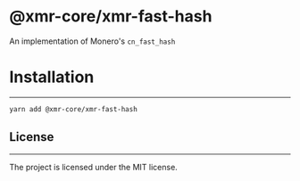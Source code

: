 # @xmr-core/xmr-fast-hash

An implementation of Monero's `cn_fast_hash`

# Installation

---

```sh
yarn add @xmr-core/xmr-fast-hash
```

## License

---

The project is licensed under the MIT license.

